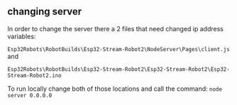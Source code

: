 
## changing server
In order to change the server there a 2 files that need changed ip address variables:

`Esp32Robots\RobotBuilds\Esp32-Stream-Robot2\NodeServer\Pages\client.js`
and 

`Esp32Robots\RobotBuilds\Esp32-Stream-Robot2\Esp32-Stream-Robot2\Esp32-Stream-Robot2.ino`


To run locally change both of those locations and call the command:
`node server 0.0.0.0`
